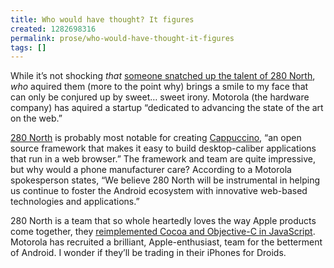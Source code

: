 ```yaml
---
title: Who would have thought? It figures
created: 1282698316
permalink: prose/who-would-have-thought-it-figures
tags: []
---
```


While it’s not shocking *that* [someone snatched up the talent of 280 North](http://techcrunch.com/2010/08/24/motorola-snaps-up-280-north-for-20-million/), *who* aquired them (more to the point why) brings a smile to my face that can only be conjured up by sweet… sweet irony. Motorola (the hardware company) has aquired a startup “dedicated to advancing the state of the art on the web.”

[280 North](http://280north.com/) is probably most notable for creating [Cappuccino](http://cappuccino.org/), “an open source framework that makes it easy to build desktop-caliber applications that run in a web browser.” The framework and team are quite impressive, but why would a phone manufacturer care? According to a Motorola spokesperson states, “We believe 280 North will be instrumental in helping us continue to foster the Android ecosystem with innovative web-based technologies and applications.”

280 North is a team that so whole heartedly loves the way Apple products come together, they [reimplemented Cocoa and Objective-C in JavaScript](http://arstechnica.com/apple/news/2008/06/cocoa-on-the-web-280-north-objective-j-and-cappuccino.ars). Motorola has recruited a brilliant, Apple-enthusiast, team for the betterment of Android. I wonder if they’ll be trading in their iPhones for Droids.